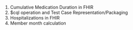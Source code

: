 1. Cumulative Medication Duration in FHIR
2. $cql operation and Test Case Representation/Packaging
3. Hospitalizations in FHIR
4. Member month calculation
